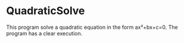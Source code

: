 # QuadraticSolve
This program solve a quadratic equation in the form ax²+bx+c=0.
The program has a clear execution.
